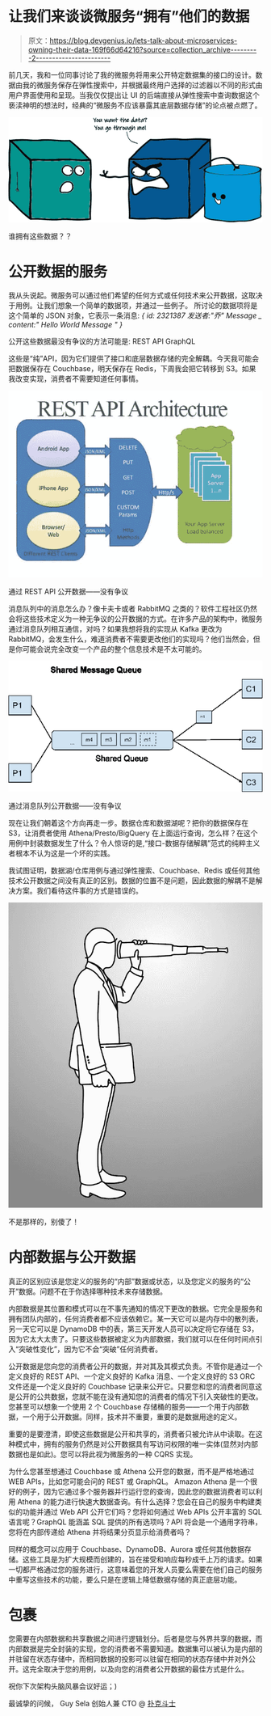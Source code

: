 # 让我们来谈谈微服务“拥有”他们的数据

> 原文：<https://blog.devgenius.io/lets-talk-about-microservices-owning-their-data-169f66d64216?source=collection_archive---------2----------------------->

前几天，我和一位同事讨论了我的微服务将用来公开特定数据集的接口的设计。数据由我的微服务保存在弹性搜索中，并根据最终用户选择的过滤器以不同的形式由用户界面使用和呈现。当我仅仅提出让 UI 的后端直接从弹性搜索中查询数据这个亵渎神明的想法时，经典的“微服务不应该暴露其底层数据存储”的论点被点燃了。

![](img/bcff5b9e4dd08d68655c70a70b3b4f88.png)

谁拥有这些数据？？

# 公开数据的服务

我从头说起。微服务可以通过他们希望的任何方式或任何技术来公开数据，这取决于用例。让我们想象一个简单的数据项，并通过一些例子。
所讨论的数据项将是这个简单的 JSON 对象，它表示一条消息:
*{
id: 2321387
发送者:"乔"
Message _ content:" Hello World Message "
}*

公开这些数据最没有争议的方法可能是:
REST API
GraphQL

这些是“纯”API，因为它们提供了接口和底层数据存储的完全解耦。今天我可能会把数据保存在 Couchbase，明天保存在 Redis，下周我会把它转移到 S3。如果我改变实现，消费者不需要知道任何事情。

![](img/c480970ff24ff1a10b6b2c54861f3f1e.png)

通过 REST API 公开数据——没有争议

消息队列中的消息怎么办？像卡夫卡或者 RabbitMQ 之类的？软件工程社区仍然会将这些技术定义为一种无争议的公开数据的方式。在许多产品的架构中，微服务通过消息队列相互通信，对吗？如果我想将我的实现从 Kafka 更改为 RabbitMQ，会发生什么，难道消费者不需要更改他们的实现吗？他们当然会，但是你可能会说完全改变一个产品的整个信息技术是不太可能的。

![](img/5bc483347819ea8382bdb5c568b2fb87.png)

通过消息队列公开数据——没有争议

现在让我们朝着这个方向再走一步。数据仓库和数据湖呢？把你的数据保存在 S3，让消费者使用 Athena/Presto/BigQuery 在上面运行查询，怎么样？在这个用例中封装数据发生了什么？令人惊讶的是,“接口-数据存储解耦”范式的纯粹主义者根本不认为这是一个坏的实践。

我试图证明，数据湖/仓库用例与通过弹性搜索、Couchbase、Redis 或任何其他技术公开数据之间没有真正的区别。数据的位置不是问题，因此数据的解耦不是解决方案。我们看待这件事的方式是错误的。

![](img/c7f0c6b779bb4f93421680e42bf02ec2.png)

不是那样的，别傻了！

# 内部数据与公开数据

真正的区别应该是您定义的服务的“内部”数据或状态，以及您定义的服务的“公开”数据。问题不在于你选择哪种技术来存储数据。

内部数据是其位置和模式可以在不事先通知的情况下更改的数据。它完全是服务和拥有团队内部的，任何消费者都不应该依赖它。某一天它可以是内存中的散列表，另一天它可以是 DynamoDB 中的表，第三天开发人员可以决定将它存储在 S3，因为它太大太贵了。只要这些数据被定义为内部数据，我们就可以在任何时间点引入“突破性变化”，因为它不会“突破”任何消费者。

公开数据是您向您的消费者公开的数据，并对其及其模式负责。不管你是通过一个定义良好的 REST API、一个定义良好的 Kafka 消息、一个定义良好的 S3 ORC 文件还是一个定义良好的 Couchbase 记录来公开它。只要您和您的消费者同意这是公开的公共数据，您就不能在没有通知您的消费者的情况下引入突破性的更改。您甚至可以想象一个使用 2 个 Couchbase 存储桶的服务——一个用于内部数据，一个用于公开数据。同样，技术并不重要，重要的是数据用途的定义。

重要的是要澄清，即使这些数据是公开和共享的，消费者只被允许从中读取。在这种模式中，拥有的服务仍然是对公开数据具有写访问权限的唯一实体(显然对内部数据也是如此)。您可以将此视为微服务的一种 CQRS 实现。

为什么您甚至想通过 Couchbase 或 Athena 公开您的数据，而不是严格地通过 WEB APIs，比如您可能会问的 REST 或 GraphQL。
Amazon Athena 是一个很好的例子，因为它通过多个服务器并行运行您的查询，因此您的数据消费者可以利用 Athena 的能力进行快速大数据查询。有什么选择？您会在自己的服务中构建类似的功能并通过 Web API 公开它们吗？您将如何通过 Web APIs 公开丰富的 SQL 语言呢？GraphQL 能涵盖 SQL 提供的所有选项吗？API 将会是一个通用字符串，您将在内部传递给 Athena 并将结果分页显示给消费者吗？

同样的概念可以应用于 Couchbase、DynamoDB、Aurora 或任何其他数据存储。这些工具是为扩大规模而创建的，旨在接受和响应每秒成千上万的请求。如果一切都严格通过您的服务进行，这意味着您的开发人员要么需要在他们自己的服务中重写这些技术的功能，要么只是在逻辑上降低数据存储的真正底层功能。

# 包裹

您需要在内部数据和共享数据之间进行逻辑划分。后者是您与外界共享的数据，而内部数据是完全封装的实现，您的消费者不需要知道。数据集可以被认为是内部的并驻留在状态存储中，而相同数据的投影可以驻留在相同的状态存储中并对外公开。这完全取决于您的用例，以及向您的消费者公开数据的最佳方式是什么。

祝你下次架构头脑风暴会议好运；)

最诚挚的问候，
Guy Sela
创始人兼 CTO @ [扑克斗士](https://www.poker-fighter.com/)